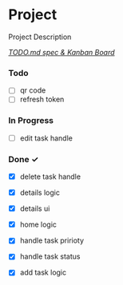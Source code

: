 # Project

Project Description

<em>[TODO.md spec & Kanban Board](https://bit.ly/3fCwKfM)</em>

### Todo

- [ ] qr code  
- [ ] refresh token  

### In Progress

- [ ] edit task handle  

### Done ✓

- [x] delete task handle  
- [x] details logic  
- [x] details ui  
- [x] home logic  
- [x] handle task pririoty  
- [x] handle task status  
- [x] add task logic  

